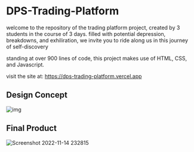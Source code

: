 # DPS-Trading-Platform

welcome to the repository of the trading platform project, created by 3 students in the course of 3 days. 
filled with potential depression, breakdowns, and exhiliration, we invite you to ride along us in this journey of self-discovery

standing at over 900 lines of code, this project makes use of HTML, CSS, and Javascript. 

visit the site at: https://dps-trading-platform.vercel.app


## Design Concept
![img](https://user-images.githubusercontent.com/76612865/201294103-bf2aeba9-ab34-4ae2-b761-7dbad6b57057.png)


## Final Product
![Screenshot 2022-11-14 232815](https://user-images.githubusercontent.com/76612865/201748385-28df7ad2-9edf-4a98-8d35-a417f2ab7cf6.png)
